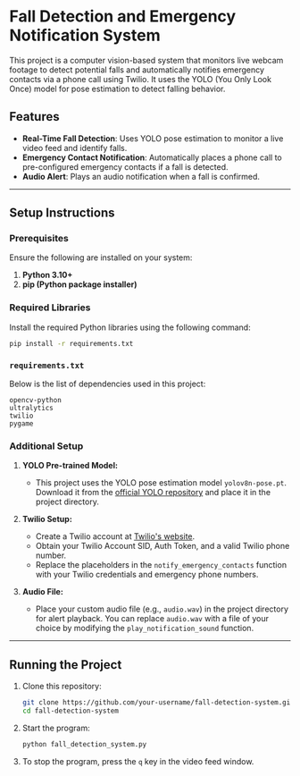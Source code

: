 # Fall Detection and Emergency Notification System

This project is a computer vision-based system that monitors live webcam footage to detect potential falls and automatically notifies emergency contacts via a phone call using Twilio. It uses the YOLO (You Only Look Once) model for pose estimation to detect falling behavior.

## Features
- **Real-Time Fall Detection**: Uses YOLO pose estimation to monitor a live video feed and identify falls.
- **Emergency Contact Notification**: Automatically places a phone call to pre-configured emergency contacts if a fall is detected.
- **Audio Alert**: Plays an audio notification when a fall is confirmed.

---

## Setup Instructions

### Prerequisites
Ensure the following are installed on your system:
1. **Python 3.10+**
2. **pip (Python package installer)**

### Required Libraries
Install the required Python libraries using the following command:

```bash
pip install -r requirements.txt
```

### `requirements.txt`
Below is the list of dependencies used in this project:
```
opencv-python
ultralytics
twilio
pygame
```

### Additional Setup
1. **YOLO Pre-trained Model:**
   - This project uses the YOLO pose estimation model `yolov8n-pose.pt`. Download it from the [official YOLO repository](https://github.com/ultralytics/ultralytics) and place it in the project directory.

2. **Twilio Setup:**
   - Create a Twilio account at [Twilio's website](https://www.twilio.com/).
   - Obtain your Twilio Account SID, Auth Token, and a valid Twilio phone number.
   - Replace the placeholders in the `notify_emergency_contacts` function with your Twilio credentials and emergency phone numbers.

3. **Audio File:**
   - Place your custom audio file (e.g., `audio.wav`) in the project directory for alert playback. You can replace `audio.wav` with a file of your choice by modifying the `play_notification_sound` function.

---

## Running the Project
1. Clone this repository:
   ```bash
   git clone https://github.com/your-username/fall-detection-system.git
   cd fall-detection-system
   ```

2. Start the program:
   ```bash
   python fall_detection_system.py
   ```

3. To stop the program, press the `q` key in the video feed window.

